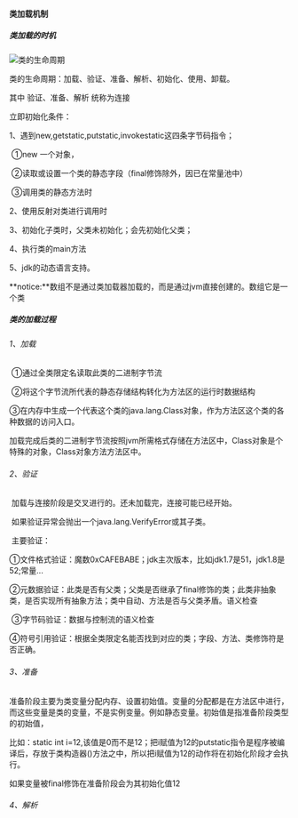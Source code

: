 #### 类加载机制

##### 类加载的时机

![类的生命周期](E:\201320180110\source\image\class-load-process.png)

类的生命周期：加载、验证、准备、解析、初始化、使用、卸载。

其中 验证、准备、解析 统称为连接

立即初始化条件：

1、遇到new,getstatic,putstatic,invokestatic这四条字节码指令；

​	①new 一个对象，

​	②读取或设置一个类的静态字段（final修饰除外，因已在常量池中）

​	③调用类的静态方法时

2、使用反射对类进行调用时

3、初始化子类时，父类未初始化；会先初始化父类；

4、执行类的main方法

5、jdk的动态语言支持。

**notice:**数组不是通过类加载器加载的，而是通过jvm直接创建的。数组它是一个类

##### 类的加载过程

###### 	1、加载

​		①通过全类限定名读取此类的二进制字节流

​		②将这个字节流所代表的静态存储结构转化为方法区的运行时数据结构

​		③在内存中生成一个代表这个类的java.lang.Class对象，作为方法区这个类的各种数据的访问入口。

加载完成后类的二进制字节流按照jvm所需格式存储在方法区中，Class对象是个特殊的对象，Class对象方法方法区中。

###### 	2、验证

​		加载与连接阶段是交叉进行的。还未加载完，连接可能已经开始。

​		如果验证异常会抛出一个java.lang.VerifyError或其子类。

​		主要验证：

​			①文件格式验证：魔数0xCAFEBABE；jdk主次版本，比如jdk1.7是51，jdk1.8是52;常量...

​			②元数据验证：此类是否有父类；父类是否继承了final修饰的类；此类非抽象类，是否实现所有抽象方法；类中自动、方法是否与父类矛盾。语义检查

​			③字节码验证：数据与控制流的语义检查

​			④符号引用验证：根据全类限定名能否找到对应的类；字段、方法、类修饰符是否正确。

###### 	3、准备

​		准备阶段主要为类变量分配内存、设置初始值。变量的分配都是在方法区中进行，而这些变量是类的变量，不是实例变量。例如静态变量。初始值是指准备阶段类型的初始值，

比如：static int i=12,该值是0而不是12；把i赋值为12的putstatic指令是程序被编译后，存放于类构造器<clinit>()方法之中，所以把i赋值为12的动作将在初始化阶段才会执行。

如果变量被final修饰在准备阶段会为其初始化值12

###### 	4、解析

